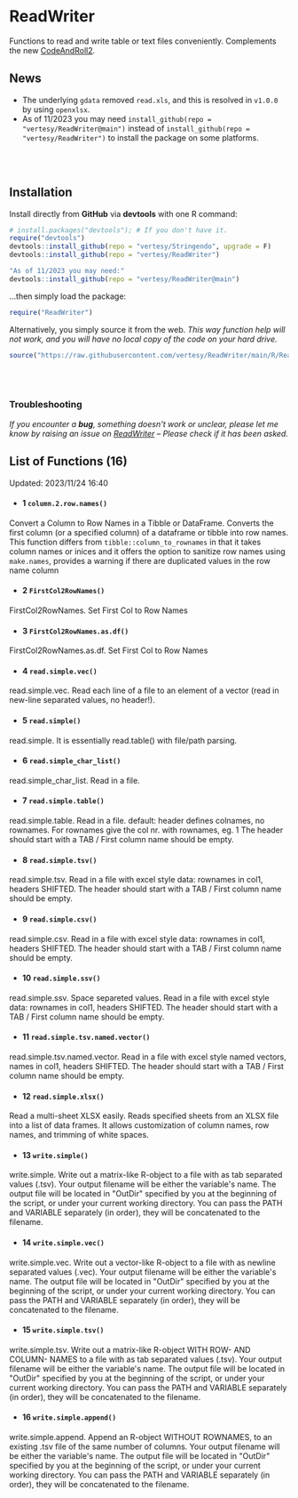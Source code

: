 # ReadWriter
Functions to read and write table or text files conveniently. 
Complements the new [CodeAndRoll2](https://github.com/vertesy/CodeAndRoll2). 


## News

- The underlying `gdata` removed `read.xls`, and this is resolved in `v1.0.0` by using `openxlsx`.
- As of 11/2023 you may need `install_github(repo = "vertesy/ReadWriter@main")` instead of `install_github(repo = "vertesy/ReadWriter")` to install the package on some platforms.

<br><br>

## Installation

Install directly from **GitHub** via **devtools** with one R command:

```R
# install.packages("devtools"); # If you don't have it.
require("devtools")
devtools::install_github(repo = "vertesy/Stringendo", upgrade = F)
devtools::install_github(repo = "vertesy/ReadWriter")

"As of 11/2023 you may need:"
devtools::install_github(repo = "vertesy/ReadWriter@main")
```

...then simply load the package:

```R
require("ReadWriter")
```

Alternatively, you simply source it from the web. 
*This way function help will not work, and you will have no local copy of the code on your hard drive.*

```r
source("https://raw.githubusercontent.com/vertesy/ReadWriter/main/R/ReadWriter.R")
```

<br><br>

### Troubleshooting

*If you encounter a **bug**, something doesn't work or unclear, please let me know by raising an issue on [ReadWriter](https://github.com/vertesy/ReadWriter/issues) – Please check if it has been asked.*

## List of Functions (16) 
Updated: 2023/11/24 16:40

- #### 1 `column.2.row.names()`
Convert a Column to Row Names in a Tibble or DataFrame. Converts the first column (or a specified column) of a dataframe or tibble into row names.  This function differs from `tibble::column_to_rownames` in that it takes column names or inices and  it offers the option to sanitize row names using `make.names`, provides a warning if there are  duplicated values in the row name column 

- #### 2 `FirstCol2RowNames()`
FirstCol2RowNames. Set First Col to Row Names

- #### 3 `FirstCol2RowNames.as.df()`
FirstCol2RowNames.as.df. Set First Col to Row Names

- #### 4 `read.simple.vec()`
read.simple.vec. Read each line of a file to an element of a vector (read in new-line separated values, no header!).

- #### 5 `read.simple()`
read.simple. It is essentially read.table() with file/path parsing.

- #### 6 `read.simple_char_list()`
read.simple_char_list. Read in a file.

- #### 7 `read.simple.table()`
read.simple.table. Read in a file. default: header defines colnames, no rownames.  For rownames give the col nr. with rownames, eg. 1 The header should start  with a TAB / First column name should be empty.

- #### 8 `read.simple.tsv()`
read.simple.tsv. Read in a file with excel style data: rownames in col1,  headers SHIFTED. The header should start with a TAB / First column name  should be empty.

- #### 9 `read.simple.csv()`
read.simple.csv. Read in a file with excel style data: rownames in col1,  headers SHIFTED. The header should start with a TAB / First column name  should be empty.

- #### 10 `read.simple.ssv()`
read.simple.ssv. Space separeted values. Read in a file with excel style data:  rownames in col1, headers SHIFTED. The header should start with a  TAB / First column name should be empty.

- #### 11 `read.simple.tsv.named.vector()`
read.simple.tsv.named.vector. Read in a file with excel style named vectors, names in col1,  headers SHIFTED. The header should start with a TAB / First column name  should be empty.

- #### 12 `read.simple.xlsx()`
Read a multi-sheet XLSX easily. Reads specified sheets from an XLSX file into a list of data frames.               It allows customization of column names, row names, and trimming of white spaces. 

- #### 13 `write.simple()`
write.simple. Write out a matrix-like R-object to a file with as tab separated    values (.tsv). Your output filename will be either the variable's name. The    output file will be located in "OutDir" specified by you at the beginning    of the script, or under your current working directory. You can pass the    PATH and VARIABLE separately (in order), they will be concatenated to the    filename.

- #### 14 `write.simple.vec()`
write.simple.vec. Write out a vector-like R-object to a file with as newline    separated values (.vec). Your output filename will be either the variable's    name. The output file will be located in "OutDir" specified by you at the    beginning of the script, or under your current working directory. You can    pass the PATH and VARIABLE separately (in order), they will be concatenated    to the filename.

- #### 15 `write.simple.tsv()`
write.simple.tsv. Write out a matrix-like R-object WITH ROW- AND COLUMN- NAMES to a file with as tab separated  values (.tsv). Your output filename will be either the variable's name. The output file will be  located in "OutDir" specified by you at the beginning of the script, or under your current  working directory. You can pass the PATH and VARIABLE separately (in order), they will be  concatenated to the filename.

- #### 16 `write.simple.append()`
write.simple.append. Append an R-object WITHOUT ROWNAMES, to an existing .tsv file of   the same number of columns. Your output filename will be either the   variable's name. The output file will be located in "OutDir" specified by   you at the beginning of the script, or under your current working directory.   You can pass the PATH and VARIABLE separately (in order), they will be   concatenated to the filename.



  
